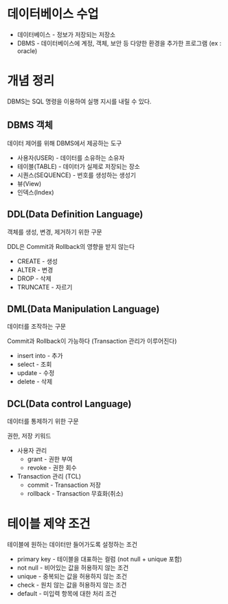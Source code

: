 # 데이터베이스 수업

- 데이터베이스 - 정보가 저장되는 저장소
- DBMS - 데이터베이스에 계정, 객체, 보안 등 다양한 환경을 추가한 프로그램 (ex : oracle)

# 개념 정리

DBMS는 SQL 명령을 이용하여 실행 지시를 내릴 수 있다.

## DBMS 객체

데이터 제어를 위해 DBMS에서 제공하는 도구 

- 사용자(USER) - 데이터를 소유하는 소유자
- 테이블(TABLE) - 데이터가 실제로 저장되는 장소
- 시퀀스(SEQUENCE) - 번호를 생성하는 생성기
- 뷰(View)
- 인덱스(Index)

## DDL(Data Definition Language)

객체를 생성, 변경, 제거하기 위한 구문

DDL은 Commit과 Rollback의 영향을 받지 않는다

- CREATE - 생성
- ALTER - 변경
- DROP - 삭제
- TRUNCATE - 자르기

## DML(Data Manipulation Language)

데이터를 조작하는 구문

Commit과 Rollback이 가능하다 (Transaction 관리가 이루어진다)

- insert into - 추가
- select - 조회
- update - 수정
- delete - 삭제

## DCL(Data control Language)

데이터를 통제하기 위한 구문

권한, 저장 키워드

- 사용자 관리
  - grant - 권한 부여
  - revoke - 권한 회수
- Transaction 관리 (TCL)
  - commit - Transaction 저장
  - rollback - Transaction 무효화(취소)

# 테이블 제약 조건
테이블에 원하는 데이터만 들어가도록 설정하는 조건

- primary key - 테이블을 대표하는 컬럼 (not null + unique 포함)
- not null - 비어있는 값을 허용하지 않는 조건
- unique - 중복되는 값을 허용하지 않는 조건
- check - 원치 않는 값을 허용하지 않는 조건
- default - 미입력 항목에 대한 처리 조건

